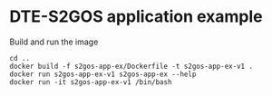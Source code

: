 # DTE-S2GOS application example

Build and run the image

```commandline
cd ..
docker build -f s2gos-app-ex/Dockerfile -t s2gos-app-ex-v1 .
docker run s2gos-app-ex-v1 s2gos-app-ex --help
docker run -it s2gos-app-ex-v1 /bin/bash
```
